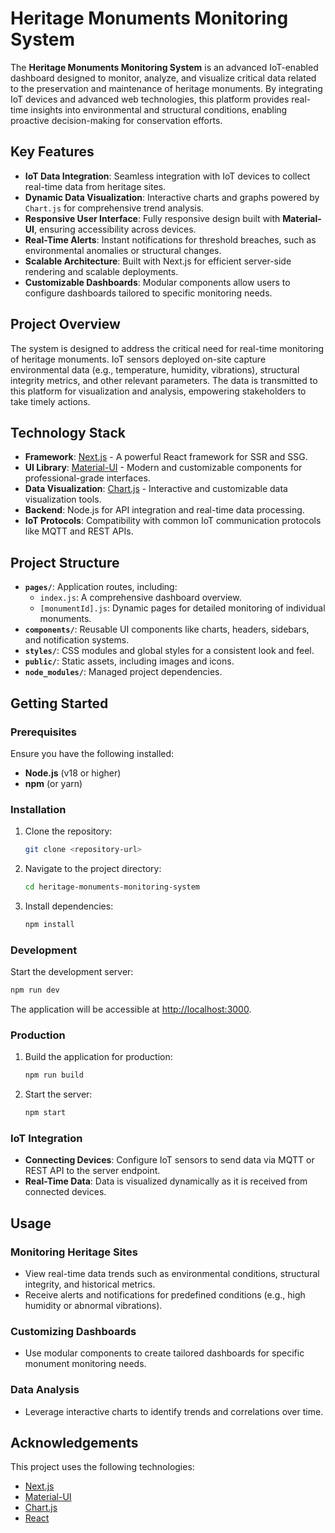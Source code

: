 
# Heritage Monuments Monitoring System

The **Heritage Monuments Monitoring System** is an advanced IoT-enabled dashboard designed to monitor, analyze, and visualize critical data related to the preservation and maintenance of heritage monuments. By integrating IoT devices and advanced web technologies, this platform provides real-time insights into environmental and structural conditions, enabling proactive decision-making for conservation efforts.

## Key Features

- **IoT Data Integration**: Seamless integration with IoT devices to collect real-time data from heritage sites.
- **Dynamic Data Visualization**: Interactive charts and graphs powered by `Chart.js` for comprehensive trend analysis.
- **Responsive User Interface**: Fully responsive design built with **Material-UI**, ensuring accessibility across devices.
- **Real-Time Alerts**: Instant notifications for threshold breaches, such as environmental anomalies or structural changes.
- **Scalable Architecture**: Built with Next.js for efficient server-side rendering and scalable deployments.
- **Customizable Dashboards**: Modular components allow users to configure dashboards tailored to specific monitoring needs.

## Project Overview

The system is designed to address the critical need for real-time monitoring of heritage monuments. IoT sensors deployed on-site capture environmental data (e.g., temperature, humidity, vibrations), structural integrity metrics, and other relevant parameters. The data is transmitted to this platform for visualization and analysis, empowering stakeholders to take timely actions.

## Technology Stack

- **Framework**: [Next.js](https://nextjs.org/) - A powerful React framework for SSR and SSG.
- **UI Library**: [Material-UI](https://mui.com/) - Modern and customizable components for professional-grade interfaces.
- **Data Visualization**: [Chart.js](https://www.chartjs.org/) - Interactive and customizable data visualization tools.
- **Backend**: Node.js for API integration and real-time data processing.
- **IoT Protocols**: Compatibility with common IoT communication protocols like MQTT and REST APIs.

## Project Structure

- **`pages/`**: Application routes, including:
  - `index.js`: A comprehensive dashboard overview.
  - `[monumentId].js`: Dynamic pages for detailed monitoring of individual monuments.
- **`components/`**: Reusable UI components like charts, headers, sidebars, and notification systems.
- **`styles/`**: CSS modules and global styles for a consistent look and feel.
- **`public/`**: Static assets, including images and icons.
- **`node_modules/`**: Managed project dependencies.

## Getting Started

### Prerequisites

Ensure you have the following installed:

- **Node.js** (v18 or higher)
- **npm** (or yarn)

### Installation

1. Clone the repository:
   ```bash
   git clone <repository-url>
   ```
2. Navigate to the project directory:
   ```bash
   cd heritage-monuments-monitoring-system
   ```
3. Install dependencies:
   ```bash
   npm install
   ```

### Development

Start the development server:
```bash
npm run dev
```
The application will be accessible at [http://localhost:3000](http://localhost:3000).

### Production

1. Build the application for production:
   ```bash
   npm run build
   ```
2. Start the server:
   ```bash
   npm start
   ```

### IoT Integration

- **Connecting Devices**: Configure IoT sensors to send data via MQTT or REST API to the server endpoint.
- **Real-Time Data**: Data is visualized dynamically as it is received from connected devices.

## Usage

### Monitoring Heritage Sites
- View real-time data trends such as environmental conditions, structural integrity, and historical metrics.
- Receive alerts and notifications for predefined conditions (e.g., high humidity or abnormal vibrations).

### Customizing Dashboards
- Use modular components to create tailored dashboards for specific monument monitoring needs.

### Data Analysis
- Leverage interactive charts to identify trends and correlations over time.


## Acknowledgements

This project uses the following technologies:
- [Next.js](https://nextjs.org/)
- [Material-UI](https://mui.com/)
- [Chart.js](https://www.chartjs.org/)
- [React](https://reactjs.org/)


